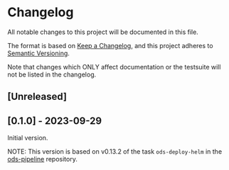 # Changelog

All notable changes to this project will be documented in this file.

The format is based on [Keep a Changelog](https://keepachangelog.com/en/1.0.0/),
and this project adheres to [Semantic Versioning](https://semver.org/spec/v2.0.0.html).

Note that changes which ONLY affect documentation or the testsuite will not be
listed in the changelog.

## [Unreleased]

## [0.1.0] - 2023-09-29

Initial version.

NOTE: This version is based on v0.13.2 of the task `ods-deploy-helm` in the [ods-pipeline](https://github.com/opendevstack/ods-pipeline) repository.
